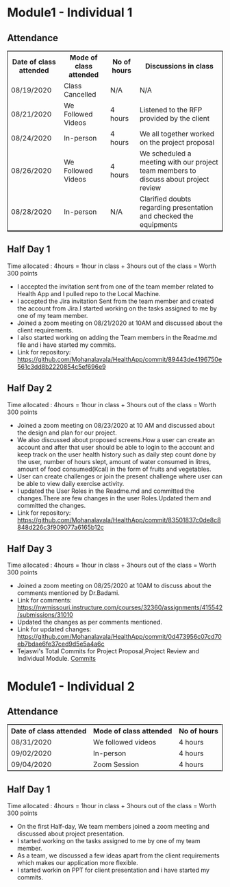 # Module1 - Individual 1  

## Attendance
<table style="width:100%;border: 1px solid black;">
<tr>
<th>Date of class attended</th>	
<th>Mode of class attended</th>
<th>No of hours</th>
<th>Discussions in class</th>
</tr>
<tr>
<td>08/19/2020</td>
<td>Class Cancelled</td>
<td>N/A</td>
<td>N/A</td>
</tr>
<tr>
<td>08/21/2020</td>
<td>We Followed Videos</td>
<td> 4 hours</td>  
<td>Listened to the RFP provided by the client</td> 
</tr>
<tr>
<td>08/24/2020</td>
<td>In-person</td>
<td> 4 hours</td>
<td>We all together worked on the project proposal</td>
</tr>
<tr>
<td>08/26/2020</td>
<td>We Followed Videos</td>
<td> 4 hours</td>
<td>We scheduled a meeting with our project team members to discuss about project review</td>
</tr>
<tr>
<td>08/28/2020</td>
<td>In-person</td>
<td>N/A</td>
<td>Clarified doubts regarding presentation and checked the equipments</td>
</tr>
</table>

## Half Day 1  

Time allocated : 4hours = 1hour in class + 3hours out of the class = Worth 300 points  

- I accepted the invitation sent from one of the team member related to Health App and I pulled repo to the Local Machine.
- I accepted the Jira invitation Sent from the team member and created the account from Jira.I started working on the tasks assigned to me by one of my team member.
- Joined a zoom meeting on 08/21/2020 at 10AM and discussed about the client requirements.
- I also started working on adding the Team members in the Readme.md file and i have started my commits.  
- Link for repository: https://github.com/Mohanalavala/HealthApp/commit/89443de4196750e561c3dd8b2220854c5ef696e9

## Half Day 2  

Time allocated : 4hours = 1hour in class + 3hours out of the class = Worth 300 points  

- Joined a zoom meeting on 08/23/2020 at 10 AM and discussed about the design and plan for our project.
- We also discussed about proposed screens.How a user can create an account and after that user should be able to login to the account and keep track on the user health history such as daily step count done by the user, number of hours slept, amount of water consumed in litres, amount of food consumed(Kcal) in the form of fruits and vegetables.
- User can create challenges or join the present challenge where user can be able to view daily exercise activity.
- I updated the User Roles in the Readme.md and committed the changes.There are few changes in the user Roles.Updated them and committed the changes.
- Link for repository: https://github.com/Mohanalavala/HealthApp/commit/83501837c0de8c8848d226c3f909077a6165b12c

## Half Day 3

Time allocated : 4hours = 1hour in class + 3hours out of the class = Worth 300 points

- Joined a zoom meeting on 08/25/2020 at 10AM to discuss about the comments mentioned by Dr.Badami.  
- Link for comments: https://nwmissouri.instructure.com/courses/32360/assignments/415542/submissions/31010
- Updated the changes as per comments mentioned.  
- Link for updated changes: https://github.com/Mohanalavala/HealthApp/commit/0d473956c07cd70eb7bdae6fe37ced9d5e5a4a6c
- Tejaswi's Total Commits for Project Proposal,Project Review and Individual Module. [Commits](https://github.com/Mohanalavala/HealthApp/commits?author=Teju2404)

# Module1 - Individual 2

## Attendance
<table style="width:100%;border: 1px solid black;">
<tr>
<th>Date of class attended</th>	
<th>Mode of class attended</th>
<th>No of hours</th>
</tr>
<tr>
<td>08/31/2020</td>
<td>We followed videos</td>
<td>4 hours</td>
</tr>
<tr>
<td>09/02/2020</td>
<td>In-person</td>
<td> 4 hours</td>  
</tr>
<tr>
<td>09/04/2020</td>
<td>Zoom Session</td>
<td> 4 hours</td>
</tr>
</table>

## Half Day 1  

Time allocated : 4hours = 1hour in class + 3hours out of the class = Worth 300 points

- On the first Half-day, We team members joined a zoom meeting and discussed about project presentation.
- I started working on the tasks assigned to me by one of my team member.
- As a team, we discussed a few ideas apart from the client requirements which makes our application more flexible.
- I started workin on PPT for client presentation and i have started my commits.






